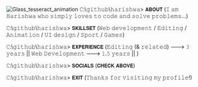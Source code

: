 
![Glass_tesseract_animation](https://github.com/user-attachments/assets/1e472050-c4a9-4e47-b92e-ffc983b6ec5f) 𝙲:\𝚐𝚒𝚝𝚑𝚞𝚋\𝚑𝚊𝚛𝚒𝚜𝚑𝚠𝚊> 𝗔𝗕𝗢𝗨𝗧 (𝙸 𝚊𝚖 𝙷𝚊𝚛𝚒𝚜𝚑𝚠𝚊 𝚠𝚑𝚘 𝚜𝚒𝚖𝚙𝚕𝚢 𝚕𝚘𝚟𝚎𝚜 𝚝𝚘 𝚌𝚘𝚍𝚎 𝚊𝚗𝚍 𝚜𝚘𝚕𝚟𝚎 𝚙𝚛𝚘𝚋𝚕𝚎𝚖𝚜...)

𝙲:\𝚐𝚒𝚝𝚑𝚞𝚋\𝚑𝚊𝚛𝚒𝚜𝚑𝚠𝚊> 𝗦𝗞𝗜𝗟𝗟𝗦𝗘𝗧 (𝚆𝚎𝚋 𝚍𝚎𝚟𝚎𝚕𝚘𝚙𝚖𝚎𝚗𝚝 / 𝙴𝚍𝚒𝚝𝚒𝚗𝚐 / 𝙰𝚗𝚒𝚖𝚊𝚝𝚒𝚘𝚗 / 𝚄𝙸 𝚍𝚎𝚜𝚒𝚐𝚗 / 𝚂𝚙𝚘𝚛𝚝 / 𝙶𝚊𝚖𝚎𝚜)



𝙲:\𝚐𝚒𝚝𝚑𝚞𝚋\𝚑𝚊𝚛𝚒𝚜𝚑𝚠𝚊> 𝗘𝗫𝗣𝗘𝗥𝗜𝗘𝗡𝗖𝗘 (𝙴𝚍𝚒𝚝𝚒𝚗𝚐 (& 𝚛𝚎𝚕𝚊𝚝𝚎𝚍) ---> 𝟹 𝚢𝚎𝚊𝚛𝚜 || 𝚆𝚎𝚋 𝙳𝚎𝚟𝚎𝚕𝚘𝚙𝚖𝚎𝚗𝚝 ---> 𝟷.𝟻 𝚢𝚎𝚊𝚛𝚜 || )

𝙲:\𝚐𝚒𝚝𝚑𝚞𝚋\𝚑𝚊𝚛𝚒𝚜𝚑𝚠𝚊> 𝗦𝗢𝗖𝗜𝗔𝗟𝗦 (𝗖𝗛𝗘𝗖𝗞 𝗔𝗕𝗢𝗩𝗘)

𝙲:\𝚐𝚒𝚝𝚑𝚞𝚋\𝚑𝚊𝚛𝚒𝚜𝚑𝚠𝚊> 𝗘𝗫𝗜𝗧 (𝚃𝚑𝚊𝚗𝚔𝚜 𝚏𝚘𝚛 𝚟𝚒𝚜𝚒𝚝𝚒𝚗𝚐 𝚖𝚢 𝚙𝚛𝚘𝚏𝚒𝚕𝚎!)
